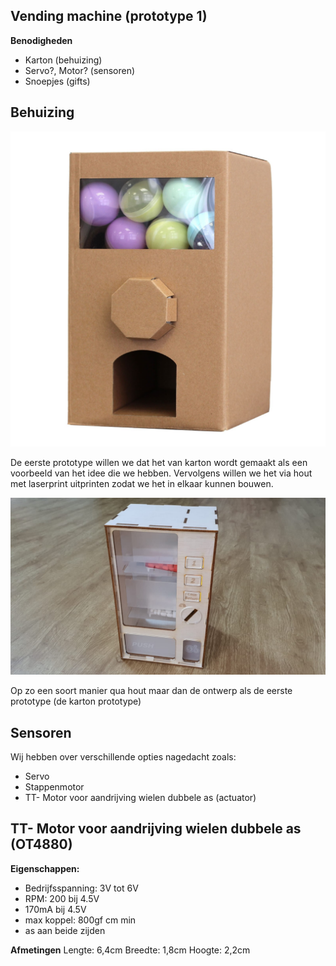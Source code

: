 ## Vending machine (prototype 1)

**Benodigheden**
- Karton (behuizing)
- Servo?, Motor? (sensoren)
- Snoepjes (gifts)

## Behuizing 

![cardboard](cardboardvm.png)

De eerste prototype willen we dat het van karton wordt gemaakt als een voorbeeld van het idee die we hebben. Vervolgens willen we het via hout met laserprint uitprinten zodat we het in elkaar kunnen bouwen. 

![hout](vendingmachinehout.png)

Op zo een soort manier qua hout maar dan de ontwerp als de eerste prototype (de karton prototype)

## Sensoren

Wij hebben over verschillende opties nagedacht zoals:
- Servo
- Stappenmotor
- TT- Motor voor aandrijving wielen dubbele as (actuator)

## TT- Motor voor aandrijving wielen dubbele as (OT4880)
**Eigenschappen:**
- Bedrijfsspanning: 3V tot 6V
- RPM: 200 bij 4.5V
- 170mA bij 4.5V
- max koppel: 800gf cm min
- as aan beide zijden

**Afmetingen**
Lengte: 6,4cm
Breedte: 1,8cm
Hoogte: 2,2cm

